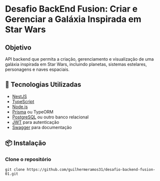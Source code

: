 # Desafio BackEnd Fusion: **Criar** e **Gerenciar** a Galáxia Inspirada em Star Wars

## Objetivo
API backend que permita a criação, gerenciamento e visualização de uma galáxia inspirada em Star Wars, incluindo planetas, sistemas estelares, personagens e naves espaciais.

## 🚀 Tecnologias Utilizadas

- [NestJS](https://nestjs.com/)
- [TypeScript](https://www.typescriptlang.org/)
- [Node.js](https://nodejs.org/)
- [Prisma](https://www.prisma.io/) ou TypeORM
- [PostgreSQL](https://www.postgresql.org/) ou outro banco relacional
- [JWT](https://jwt.io/) para autenticação
- [Swagger](https://swagger.io/) para documentação

## 📦 Instalação

### Clone o repositório

```
git clone https://github.com/guilhermeramos31/desafio-backend-fusion-01.git
```